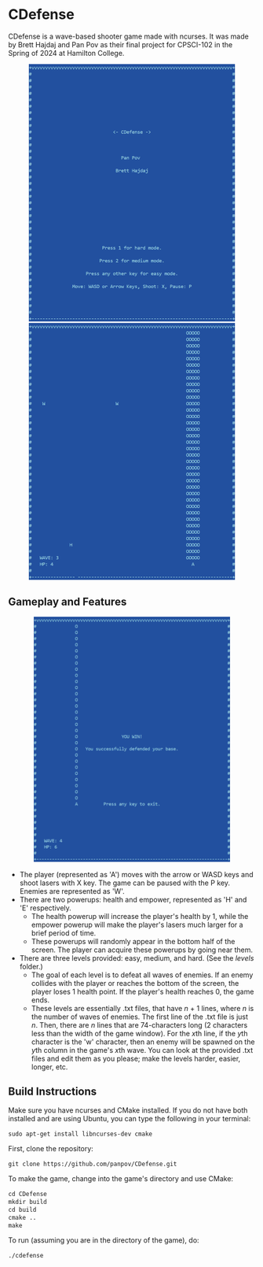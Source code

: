 # CDefense
CDefense is a wave-based shooter game made with ncurses. It was made by Brett Hajdaj and Pan Pov as their final project for CPSCI-102 in the Spring of 2024 at Hamilton College.

<p align="center">
  <img src="https://github.com/panpov/CDefense/blob/main/images/titlescreen.png" width="420" alt="game preview">
  <img src="https://github.com/panpov/CDefense/blob/main/images/preview.png" width="420" alt="title screen">
</p>

## Gameplay and Features

<p align="center">
  <img src="https://github.com/panpov/CDefense/blob/main/images/winscreen.png" width="400" alt="win screen">
</p>

- The player (represented as 'A') moves with the arrow or WASD keys and shoot lasers with X key. The game can be paused with the P key. Enemies are represented as 'W'.
- There are two powerups: health and empower, represented as 'H' and 'E' respectively.
  - The health powerup will increase the player's health by 1, while the empower powerup will make the player's lasers much larger for a brief period of time.
  - These powerups will randomly appear in the bottom half of the screen. The player can acquire these powerups by going near them.
- There are three levels provided: easy, medium, and hard. (See the *levels* folder.)
  - The goal of each level is to defeat all waves of enemies. If an enemy collides with the player or reaches the bottom of the screen, the player loses 1 health point. If the player's health reaches 0, the game ends.
  - These levels are essentially .txt files, that have *n* + 1 lines, where *n* is the number of waves of enemies. The first line of the .txt file is just *n*. Then, there are *n* lines that are 74-characters long (2 characters less than the width of the game window). For the *x*th line, if the *y*th character is the 'w' character, then an enemy will be spawned on the *y*th column in the game's *x*th wave. You can look at the provided .txt files and edit them as you please; make the levels harder, easier, longer, etc.
 
## Build Instructions
Make sure you have ncurses and CMake installed. If you do not have both installed and are using Ubuntu, you can type the following in your terminal:
```
sudo apt-get install libncurses-dev cmake
```
First, clone the repository:
```
git clone https://github.com/panpov/CDefense.git
```
To make the game, change into the game's directory and use CMake:
```
cd CDefense
mkdir build
cd build
cmake ..
make
```
To run (assuming you are in the directory of the game), do:
```
./cdefense
```

